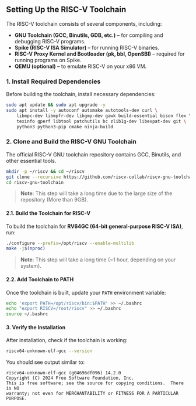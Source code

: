## **Setting Up the RISC-V Toolchain**

The RISC-V toolchain consists of several components, including:
- **GNU Toolchain (GCC, Binutils, GDB, etc.)** – for compiling and debugging RISC-V programs.
- **Spike (RISC-V ISA Simulator)** – for running RISC-V binaries.
- **RISC-V Proxy Kernel and Bootloader (pk, bbl, OpenSBI)** – required for running programs on Spike.
- **QEMU (optional)** – to emulate RISC-V on your x86 VM.

### **1. Install Required Dependencies**
Before building the toolchain, install necessary dependencies:
```bash
sudo apt update && sudo apt upgrade -y
sudo apt install -y autoconf automake autotools-dev curl \
    libmpc-dev libmpfr-dev libgmp-dev gawk build-essential bison flex \
    texinfo gperf libtool patchutils bc zlib1g-dev libexpat-dev git \
    python3 python3-pip cmake ninja-build
```

### **2. Clone and Build the RISC-V GNU Toolchain**
The official RISC-V GNU toolchain repository contains GCC, Binutils, and other essential tools.

```bash
mkdir -p ~/riscv && cd ~/riscv
git clone --recursive https://github.com/riscv-collab/riscv-gnu-toolchain
cd riscv-gnu-toolchain
```
> **Note**: This step will take a long time due to the large size of the repository (More than 9GB).

#### **2.1. Build the Toolchain for RISC-V**
To build the toolchain for **RV64GC (64-bit general-purpose RISC-V ISA)**, run:
```bash
./configure --prefix=/opt/riscv --enable-multilib
make -j$(nproc)
```
> **Note**: This step will take a long time (~1 hour, depending on your system).

#### **2.2. Add Toolchain to PATH**
Once the toolchain is built, update your `PATH` environment variable:
```bash
echo 'export PATH=/opt/riscv/bin:$PATH' >> ~/.bashrc
echo "export RISCV=/root/riscv" >> ~/.bashrc
source ~/.bashrc
```

#### **3. Verify the Installation**
After installation, check if the toolchain is working:
```bash
riscv64-unknown-elf-gcc --version
```
You should see output similar to:
```
riscv64-unknown-elf-gcc (g04696df096) 14.2.0
Copyright (C) 2024 Free Software Foundation, Inc.
This is free software; see the source for copying conditions.  There is NO
warranty; not even for MERCHANTABILITY or FITNESS FOR A PARTICULAR PURPOSE.
```